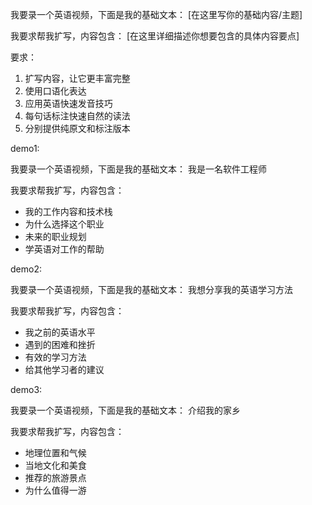 我要录一个英语视频，下面是我的基础文本：
[在这里写你的基础内容/主题]

我要求帮我扩写，内容包含：
[在这里详细描述你想要包含的具体内容要点]

要求：
1. 扩写内容，让它更丰富完整
2. 使用口语化表达
3. 应用英语快速发音技巧
4. 每句话标注快速自然的读法
5. 分别提供纯原文和标注版本

demo1:

我要录一个英语视频，下面是我的基础文本：
我是一名软件工程师

我要求帮我扩写，内容包含：
- 我的工作内容和技术栈
- 为什么选择这个职业
- 未来的职业规划
- 学英语对工作的帮助

demo2:

我要录一个英语视频，下面是我的基础文本：
我想分享我的英语学习方法

我要求帮我扩写，内容包含：
- 我之前的英语水平
- 遇到的困难和挫折
- 有效的学习方法
- 给其他学习者的建议

demo3:

我要录一个英语视频，下面是我的基础文本：
介绍我的家乡

我要求帮我扩写，内容包含：
- 地理位置和气候
- 当地文化和美食
- 推荐的旅游景点
- 为什么值得一游
